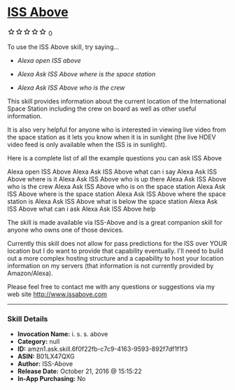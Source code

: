 # [ISS Above](http://alexa.amazon.com/#skills/amzn1.ask.skill.6f0f22fb-c7c9-4163-9593-892f7df1f1f3)
![0 stars](../../images/ic_star_border_black_18dp_1x.png)![0 stars](../../images/ic_star_border_black_18dp_1x.png)![0 stars](../../images/ic_star_border_black_18dp_1x.png)![0 stars](../../images/ic_star_border_black_18dp_1x.png)![0 stars](../../images/ic_star_border_black_18dp_1x.png) 0

To use the ISS Above skill, try saying...

* *Alexa open ISS above*

* *Alexa Ask ISS Above where is the space station*

* *Alexa Ask ISS Above who is the crew*

This skill provides information about the current location of the International Space Station including the crew on board as well as other useful information.    

It is also very helpful for anyone who is interested in viewing live video from the space station as it lets you know when it is in sunlight (the live HDEV video feed is only available when the ISS is in sunlight).

Here is a complete list of all the example questions you can ask ISS Above

Alexa open ISS Above 
Alexa Ask ISS Above what can i say
Alexa Ask ISS Above where is it 
Alexa Ask ISS Above who is up there
Alexa Ask ISS Above who is the crew
Alexa Ask ISS Above who is on the space station
Alexa Ask ISS Above where is the space station
Alexa Ask ISS Above where the space station is
Alexa Ask ISS Above what is below the space station 
Alexa Ask ISS Above what can i ask
Alexa Ask ISS Above help

The skill is made available via ISS-Above and is a great companion skill for anyone who owns one of those devices. 

Currently this skill does not allow for pass predictions for the ISS over YOUR location but I do want to provide that capability eventually.  I'll need to build out a more complex hosting structure and a capability to host your location information on my servers (that information is not currently provided by Amazon/Alexa).  

Please feel free to contact me with any questions or suggestions via my web site http://www.issabove.com

***

### Skill Details

* **Invocation Name:** i. s. s. above
* **Category:** null
* **ID:** amzn1.ask.skill.6f0f22fb-c7c9-4163-9593-892f7df1f1f3
* **ASIN:** B01LX47QXG
* **Author:** ISS-Above
* **Release Date:** October 21, 2016 @ 15:15:22
* **In-App Purchasing:** No
